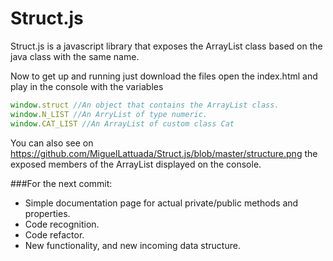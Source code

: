 Struct.js
=========

Struct.js is a javascript library that exposes the ArrayList class based on the java class with the same name.

Now to get up and running just download the files open the index.html and play in the console with the variables

```javascript
window.struct //An object that contains the ArrayList class.
window.N_LIST //An ArryList of type numeric.
window.CAT_LIST //An ArrayList of custom class Cat
```

You can also see on https://github.com/MiguelLattuada/Struct.js/blob/master/structure.png the exposed members of the ArrayList displayed on the console.

###For the next commit:
- Simple documentation page for actual private/public methods and properties.
- Code recognition.
- Code refactor.
- New functionality, and new incoming data structure.
